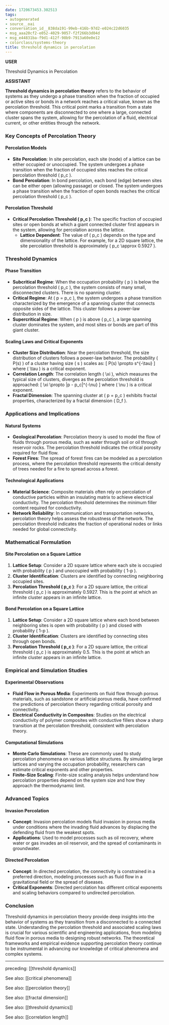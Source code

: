 ```yaml
---
date: 1720673453.302513
tags:
- autogenerated
- source__oai
- conversation_id__838da191-99eb-416b-97d2-e024c22d6035
- msg_aaa20cf2-e052-4029-9057-f2f266b3d04d
- msg_e44831ba-f9d1-412f-98b9-7913a60e0e12
- colorclass/systems-theory
title: threshold dynamics in percolation
---
```


**USER**

Threshold Dynamics in Percolation


**ASSISTANT**

**Threshold dynamics in percolation theory** refers to the behavior of systems as they undergo a phase transition when the fraction of occupied or active sites or bonds in a network reaches a critical value, known as the percolation threshold. This critical point marks a transition from a state where components are disconnected to one where a large, connected cluster spans the system, allowing for the percolation of a fluid, electrical current, or other entities through the network.

### Key Concepts of Percolation Theory

#### Percolation Models

- **Site Percolation**: In site percolation, each site (node) of a lattice can be either occupied or unoccupied. The system undergoes a phase transition when the fraction of occupied sites reaches the critical percolation threshold \( p_c \).
- **Bond Percolation**: In bond percolation, each bond (edge) between sites can be either open (allowing passage) or closed. The system undergoes a phase transition when the fraction of open bonds reaches the critical percolation threshold \( p_c \).

#### Percolation Threshold

- **Critical Percolation Threshold \( p_c \)**: The specific fraction of occupied sites or open bonds at which a giant connected cluster first appears in the system, allowing for percolation across the lattice.
  - **Lattice Dependent**: The value of \( p_c \) depends on the type and dimensionality of the lattice. For example, for a 2D square lattice, the site percolation threshold is approximately \( p_c \approx 0.5927 \).

### Threshold Dynamics

#### Phase Transition

- **Subcritical Regime**: When the occupation probability \( p \) is below the percolation threshold \( p_c \), the system consists of many small, disconnected clusters. There is no spanning cluster.
- **Critical Regime**: At \( p = p_c \), the system undergoes a phase transition characterized by the emergence of a spanning cluster that connects opposite sides of the lattice. This cluster follows a power-law distribution in size.
- **Supercritical Regime**: When \( p \) is above \( p_c \), a large spanning cluster dominates the system, and most sites or bonds are part of this giant cluster.

#### Scaling Laws and Critical Exponents

- **Cluster Size Distribution**: Near the percolation threshold, the size distribution of clusters follows a power-law behavior. The probability \( P(s) \) of a cluster having size \( s \) scales as:
  \[
  P(s) \propto s^{-\tau}
  \]
  where \( \tau \) is a critical exponent.
- **Correlation Length**: The correlation length \( \xi \), which measures the typical size of clusters, diverges as the percolation threshold is approached:
  \[
  \xi \propto |p - p_c|^{-\nu}
  \]
  where \( \nu \) is a critical exponent.
- **Fractal Dimension**: The spanning cluster at \( p = p_c \) exhibits fractal properties, characterized by a fractal dimension \( D_f \).

### Applications and Implications

#### Natural Systems

- **Geological Percolation**: Percolation theory is used to model the flow of fluids through porous media, such as water through soil or oil through reservoir rocks. The percolation threshold indicates the critical porosity required for fluid flow.
- **Forest Fires**: The spread of forest fires can be modeled as a percolation process, where the percolation threshold represents the critical density of trees needed for a fire to spread across a forest.

#### Technological Applications

- **Material Science**: Composite materials often rely on percolation of conductive particles within an insulating matrix to achieve electrical conductivity. The percolation threshold determines the minimum filler content required for conductivity.
- **Network Reliability**: In communication and transportation networks, percolation theory helps assess the robustness of the network. The percolation threshold indicates the fraction of operational nodes or links needed for global connectivity.

### Mathematical Formulation

#### Site Percolation on a Square Lattice

1. **Lattice Setup**: Consider a 2D square lattice where each site is occupied with probability \( p \) and unoccupied with probability \( 1-p \).
2. **Cluster Identification**: Clusters are identified by connecting neighboring occupied sites.
3. **Percolation Threshold \( p_c \)**: For a 2D square lattice, the critical threshold \( p_c \) is approximately 0.5927. This is the point at which an infinite cluster appears in an infinite lattice.

#### Bond Percolation on a Square Lattice

1. **Lattice Setup**: Consider a 2D square lattice where each bond between neighboring sites is open with probability \( p \) and closed with probability \( 1-p \).
2. **Cluster Identification**: Clusters are identified by connecting sites through open bonds.
3. **Percolation Threshold \( p_c \)**: For a 2D square lattice, the critical threshold \( p_c \) is approximately 0.5. This is the point at which an infinite cluster appears in an infinite lattice.

### Empirical and Simulation Studies

#### Experimental Observations

- **Fluid Flow in Porous Media**: Experiments on fluid flow through porous materials, such as sandstone or artificial porous media, have confirmed the predictions of percolation theory regarding critical porosity and connectivity.
- **Electrical Conductivity in Composites**: Studies on the electrical conductivity of polymer composites with conductive fillers show a sharp transition at the percolation threshold, consistent with percolation theory.

#### Computational Simulations

- **Monte Carlo Simulations**: These are commonly used to study percolation phenomena on various lattice structures. By simulating large lattices and varying the occupation probability, researchers can estimate critical exponents and other properties.
- **Finite-Size Scaling**: Finite-size scaling analysis helps understand how percolation properties depend on the system size and how they approach the thermodynamic limit.

### Advanced Topics

#### Invasion Percolation

- **Concept**: Invasion percolation models fluid invasion in porous media under conditions where the invading fluid advances by displacing the defending fluid from the weakest spots.
- **Applications**: Used to model processes such as oil recovery, where water or gas invades an oil reservoir, and the spread of contaminants in groundwater.

#### Directed Percolation

- **Concept**: In directed percolation, the connectivity is constrained in a preferred direction, modeling processes such as fluid flow in a gravitational field or the spread of diseases.
- **Critical Exponents**: Directed percolation has different critical exponents and scaling behaviors compared to undirected percolation.

### Conclusion

Threshold dynamics in percolation theory provide deep insights into the behavior of systems as they transition from a disconnected to a connected state. Understanding the percolation threshold and associated scaling laws is crucial for various scientific and engineering applications, from modeling fluid flow in porous media to designing robust networks. The theoretical frameworks and empirical evidence supporting percolation theory continue to be instrumental in advancing our knowledge of critical phenomena and complex systems.


---

preceding: [[threshold dynamics]]

See also: [[critical phenomena]]


See also: [[percolation theory]]


See also: [[fractal dimension]]


See also: [[threshold dynamics]]


See also: [[correlation length]]